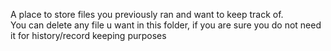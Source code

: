 A place to store files you previously ran and want to keep track of.  
You can delete any file u want in this folder, if you are sure you do not need it for history/record keeping purposes
  
  